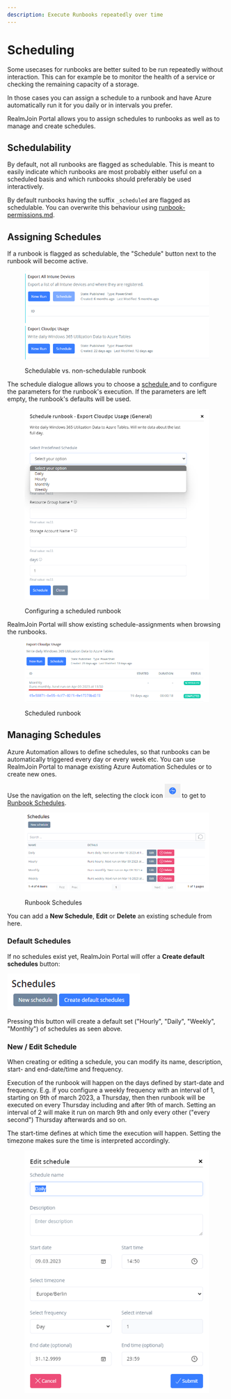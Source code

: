 ```yaml
---
description: Execute Runbooks repeatedly over time
---
```


# Scheduling

Some usecases for runbooks are better suited to be run repeatedly without interaction. This can for example be to monitor the health of a service or checking the remaining capacity of a storage.&#x20;

In those cases you can assign a schedule to a runbook and have Azure automatically run it for you daily or in intervals you prefer.

RealmJoin Portal allows you to assign schedules to runbooks as well as to manage and create schedules.

## Schedulability

By default, not all runbooks are flagged as schedulable. This is meant to easily indicate which runbooks are most probably either useful on a scheduled basis and which runbooks should preferably be used interactively.

By default runbooks having the suffix `_scheduled` are flagged as schedulable. You can overwrite this behaviour using [runbook-permissions.md](runbook-permissions.md "mention").

## Assigning Schedules

If a runbook is flagged as schedulable, the "Schedule" button next to the runbook will become active.

<figure><img src="../.gitbook/assets/image (2) (3).png" alt=""><figcaption><p>Schedulable vs. non-schedulable runbook</p></figcaption></figure>

The schedule dialogue allows you to choose a [schedule ](scheduling.md#managing-schedules)and to configure the parameters for the runbook's execution. If the parameters are left empty, the runbook's defaults will be used.

<figure><img src="../.gitbook/assets/image (3).png" alt=""><figcaption><p>Configuring a scheduled runbook</p></figcaption></figure>

RealmJoin Portal will show existing schedule-assignments when browsing the runbooks.

<figure><img src="../.gitbook/assets/image (3) (3).png" alt=""><figcaption><p>Scheduled runbook</p></figcaption></figure>

## Managing Schedules

Azure Automation allows to define schedules, so that runbooks can be automatically triggered every day or every week etc. You can use RealmJoin Portal to manage existing Azure Automation Schedules or to create new ones.

Use the navigation on the left, selecting the clock icon ![](<../.gitbook/assets/image (5).png>) to get to [Runbook Schedules](https://portal.realmjoin.com/automation-accounts/schedules).

<figure><img src="../.gitbook/assets/image (4) (2).png" alt=""><figcaption><p>Runbook Schedules</p></figcaption></figure>

You can add a **New Schedule**, **Edit** or **Delete** an existing schedule from here.

### Default Schedules

If no schedules exist yet, RealmJoin Portal will offer a **Create default schedules** button:

<img src="../.gitbook/assets/image (6).png" alt="" data-size="original">

Pressing this button will create a default set ("Hourly", "Daily", "Weekly", "Monthly") of schedules as seen above.

### New / Edit Schedule

When creating or editing a schedule, you can modify its name, description, start- and end-date/time and frequency.&#x20;

Execution of the runbook will happen on the days defined by start-date and frequency. E.g. if you configure a weekly frequency with an interval of  1, starting on 9th of march 2023, a Thursday, then then runbook will be executed on every Thursday including and after 9th of march. Setting an interval of 2 will make it run on march 9th and only every other ("every second") Thursday afterwards and so on.

The start-time defines at which time the execution will happen. Setting the timezone makes sure the time is interpreted accordingly.

<figure><img src="../.gitbook/assets/image (1) (1).png" alt=""><figcaption></figcaption></figure>
